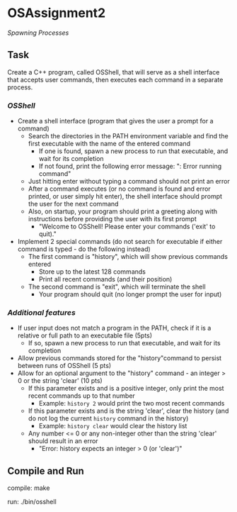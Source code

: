 # OSAssignment2
*Spawning Processes*

## Task

Create a C++ program, called OSShell, that will serve as a shell interface that accepts user commands, then executes each command in a separate process.

### *OSShell*

  -  Create a shell interface (program that gives the user a prompt for a command)
     - Search the directories in the PATH environment variable and find the first executable with the name of the entered command
       - If one is found, spawn a new process to run that executable, and wait for its completion
       - If not found, print the following error message:
        "<command>: Error running command"
     - Just hitting enter without typing a command should not print an error
     - After a command executes (or no command is found and error printed, or user simply hit enter), the shell interface should prompt the user for the next command
     - Also, on startup, your program should print a greeting along with instructions before providing the user with its first prompt
       - "Welcome to OSShell! Please enter your commands ('exit' to quit)."
 - Implement 2 special commands (do not search for executable if either command is typed - do the following instead)
     - The first command is "history",  which will show previous commands entered
       - Store up to the latest 128 commands
       - Print all recent commands (and their position)
     - The second command is "exit", which will terminate the shell
       - Your program should quit (no longer prompt the user for input)
       
### *Additional features*

 - If user input does not match a program in the PATH, check if it is a relative or full path to an executable file (5pts)
     - If so, spawn a new process to run that executable, and wait for its completion
 - Allow previous commands stored for the "history"command to persist between runs of OSShell (5 pts)
 - Allow for an optional argument to the "history" command - an integer > 0 or the string 'clear' (10 pts)
     - If this parameter exists and is a positive integer, only print the most recent commands up to that number
       - Example: `history 2` would print the two most recent commands
     - If this parameter exists and is the string 'clear', clear the history (and do not log the current `history` command in the history)
       - Example: `history clear` would clear the history list
     - Any number <= 0 or any non-integer other than the string 'clear' should result in an error
       - "Error: history expects an integer > 0 (or 'clear')"

## Compile and Run

compile: make

run: ./bin/osshell
